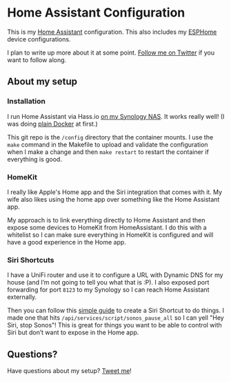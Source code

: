 # Home Assistant Configuration

This is my [Home Assistant](https://home-assistant.io) configuration. This also includes my [ESPHome](https://esphome.io) device configurations.

I plan to write up more about it at some point. [Follow me on Twitter](https://twitter.com/soffes) if you want to follow along.

## About my setup

### Installation

I run Home Assistant via Hass.io [on my Synology NAS](https://community.home-assistant.io/t/hass-io-on-synology-dsm-native-package/125559). It works really well! (I was doing [plain Docker](https://www.home-assistant.io/docs/installation/docker/#synology-nas) at first.)

This git repo is the `/config` directory that the container mounts. I use the `make` command in the Makefile to upload and validate the configuration when I make a change and then `make restart` to restart the container if everything is good.

### HomeKit

I really like Apple's Home app and the Siri integration that comes with it. My wife also likes using the home app over something like the Home Assistant app.

My approach is to link everything directly to Home Assistant and then expose some devices to HomeKit from HomeAssistant. I do this with a whitelist so I can make sure everything in HomeKit is configured and will have a good experience in the Home app.

### Siri Shortcuts

I have a UniFi router and use it to configure a URL with Dynamic DNS for my house (and I’m not going to tell you what that is :P). I also exposed port forwarding for port `8123` to my Synology so I can reach Home Assistant externally.

Then you can follow this [simple guide](https://community.home-assistant.io/t/ios-shortcuts-with-ha-no-ssl-required/89529) to create a Siri Shortcut to do things. I made one that hits `/api/services/script/sonos_pause_all` so I can yell "Hey Siri, stop Sonos"! This is great for things you want to be able to control with Siri but don’t want to expose in the Home app.

## Questions?

Have questions about my setup? [Tweet me](https://twitter.com/soffes)!
